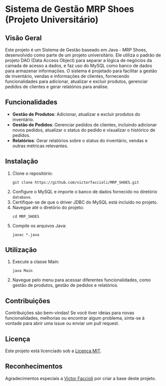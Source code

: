 # Sistema de Gestão MRP Shoes (Projeto Universitário)

## Visão Geral
Este projeto é um Sistema de Gestão baseado em Java - MRP Shoes, desenvolvido como parte de um projeto universitário. Ele utiliza o padrão de projeto DAO (Data Access Object) para separar a lógica de negócios da camada de acesso a dados, e faz uso do MySQL como banco de dados para armazenar informações. O sistema é projetado para facilitar a gestão de inventário, vendas e informações de clientes, fornecendo funcionalidades para adicionar, atualizar e excluir produtos, gerenciar pedidos de clientes e gerar relatórios para análise.

## Funcionalidades
- **Gestão de Produtos**: Adicionar, atualizar e excluir produtos do inventário.
- **Gestão de Pedidos**: Gerenciar pedidos de clientes, incluindo adicionar novos pedidos, atualizar o status do pedido e visualizar o histórico de pedidos.
- **Relatórios**: Gerar relatórios sobre o status do inventário, vendas e outras métricas relevantes.

## Instalação
1. Clone o repositório:
    ```
    git clone https://github.com/victorfaccioli/MRP_SHOES.git
    ```
2. Configure o MySQL e importe o banco de dados fornecido no diretório `database`.
3. Certifique-se de que o driver JDBC do MySQL está incluído no projeto.
4. Navegue até o diretório do projeto:
    ```
    cd MRP_SHOES
    ```
5. Compile os arquivos Java:
    ```
    javac *.java
    ```

## Utilização
1. Execute a classe Main:
    ```
    java Main
    ```
2. Navegue pelo menu para acessar diferentes funcionalidades, como gestão de produtos, gestão de pedidos e relatórios.

## Contribuições
Contribuições são bem-vindas! Se você tiver ideias para novas funcionalidades, melhorias ou encontrar algum problema, sinta-se à vontade para abrir uma issue ou enviar um pull request.

## Licença
Este projeto está licenciado sob a [Licença MIT](LICENSE).

## Reconhecimentos
Agradecimentos especiais a [Victor Faccioli](https://github.com/victorfaccioli) por criar a base deste projeto.
